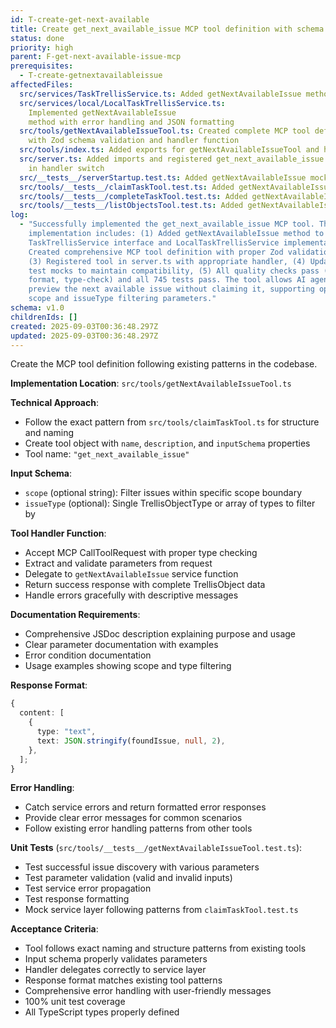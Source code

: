 ```yaml
---
id: T-create-get-next-available
title: Create get_next_available_issue MCP tool definition with schema and handler
status: done
priority: high
parent: F-get-next-available-issue-mcp
prerequisites:
  - T-create-getnextavailableissue
affectedFiles:
  src/services/TaskTrellisService.ts: Added getNextAvailableIssue method signature to interface
  src/services/local/LocalTaskTrellisService.ts:
    Implemented getNextAvailableIssue
    method with error handling and JSON formatting
  src/tools/getNextAvailableIssueTool.ts: Created complete MCP tool definition
    with Zod schema validation and handler function
  src/tools/index.ts: Added exports for getNextAvailableIssueTool and handleGetNextAvailableIssue
  src/server.ts: Added imports and registered get_next_available_issue tool case
    in handler switch
  src/__tests__/serverStartup.test.ts: Added getNextAvailableIssue mock method to maintain test compatibility
  src/tools/__tests__/claimTaskTool.test.ts: Added getNextAvailableIssue mock method to maintain test compatibility
  src/tools/__tests__/completeTaskTool.test.ts: Added getNextAvailableIssue mock method to maintain test compatibility
  src/tools/__tests__/listObjectsTool.test.ts: Added getNextAvailableIssue mock method to maintain test compatibility
log:
  - "Successfully implemented the get_next_available_issue MCP tool. The
    implementation includes: (1) Added getNextAvailableIssue method to
    TaskTrellisService interface and LocalTaskTrellisService implementation, (2)
    Created comprehensive MCP tool definition with proper Zod validation schema,
    (3) Registered tool in server.ts with appropriate handler, (4) Updated all
    test mocks to maintain compatibility, (5) All quality checks pass (lint,
    format, type-check) and all 745 tests pass. The tool allows AI agents to
    preview the next available issue without claiming it, supporting optional
    scope and issueType filtering parameters."
schema: v1.0
childrenIds: []
created: 2025-09-03T00:36:48.297Z
updated: 2025-09-03T00:36:48.297Z
---
```


Create the MCP tool definition following existing patterns in the codebase.

**Implementation Location**: `src/tools/getNextAvailableIssueTool.ts`

**Technical Approach**:

- Follow the exact pattern from `src/tools/claimTaskTool.ts` for structure and naming
- Create tool object with `name`, `description`, and `inputSchema` properties
- Tool name: `"get_next_available_issue"`

**Input Schema**:

- `scope` (optional string): Filter issues within specific scope boundary
- `issueType` (optional): Single TrellisObjectType or array of types to filter by

**Tool Handler Function**:

- Accept MCP CallToolRequest with proper type checking
- Extract and validate parameters from request
- Delegate to `getNextAvailableIssue` service function
- Return success response with complete TrellisObject data
- Handle errors gracefully with descriptive messages

**Documentation Requirements**:

- Comprehensive JSDoc description explaining purpose and usage
- Clear parameter documentation with examples
- Error condition documentation
- Usage examples showing scope and type filtering

**Response Format**:

```typescript
{
  content: [
    {
      type: "text",
      text: JSON.stringify(foundIssue, null, 2),
    },
  ];
}
```

**Error Handling**:

- Catch service errors and return formatted error responses
- Provide clear error messages for common scenarios
- Follow existing error handling patterns from other tools

**Unit Tests** (`src/tools/__tests__/getNextAvailableIssueTool.test.ts`):

- Test successful issue discovery with various parameters
- Test parameter validation (valid and invalid inputs)
- Test service error propagation
- Test response formatting
- Mock service layer following patterns from `claimTaskTool.test.ts`

**Acceptance Criteria**:

- Tool follows exact naming and structure patterns from existing tools
- Input schema properly validates parameters
- Handler delegates correctly to service layer
- Response format matches existing tool patterns
- Comprehensive error handling with user-friendly messages
- 100% unit test coverage
- All TypeScript types properly defined
